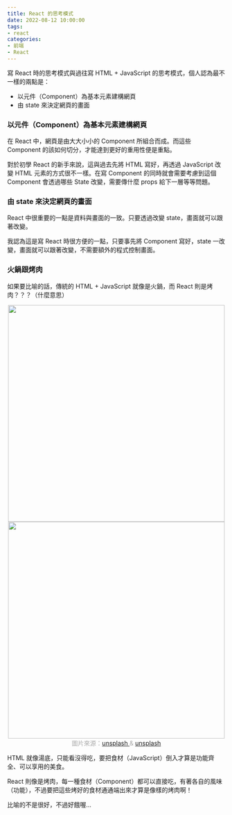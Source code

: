 ```yaml
---
title: React 的思考模式
date: 2022-08-12 10:00:00
tags:
- react
categories:
- 前端
- React
---
```


寫 React 時的思考模式與過往寫 HTML + JavaScript 的思考模式，個人認為最不一樣的兩點是：

- 以元件（Component）為基本元素建構網頁
- 由 state 來決定網頁的畫面

### 以元件（Component）為基本元素建構網頁

在 React 中，網頁是由大大小小的 Component 所組合而成。而這些 Component 的該如何切分，才能達到更好的重用性便是重點。

對於初學 React 的新手來說，這與過去先將 HTML 寫好，再透過 JavaScript 改變 HTML 元素的方式很不一樣。在寫 Component 的同時就會需要考慮到這個 Component 會透過哪些 State 改變，需要傳什麼 props 給下一層等等問題。

### 由 state 來決定網頁的畫面

React 中很重要的一點是資料與畫面的一致。只要透過改變 state，畫面就可以跟著改變。

我認為這是寫 React 時很方便的一點，只要事先將 Component 寫好，state 一改變，畫面就可以跟著改變，不需要額外的程式控制畫面。

### 火鍋跟烤肉

如果要比喻的話，傳統的 HTML + JavaScript 就像是火鍋，而 React 則是烤肉？？？（什麼意思）

<center>
<img src="https://images.unsplash.com/photo-1584509171119-9054d2d7d9a7?ixlib=rb-1.2.1&ixid=MnwxMjA3fDB8MHxwaG90by1wYWdlfHx8fGVufDB8fHx8&auto=format&fit=crop&w=2535&q=80" height=500 /><img src="https://images.unsplash.com/photo-1555939594-58d7cb561ad1?ixid=MnwxMjA3fDB8MHxwaG90by1wYWdlfHx8fGVufDB8fHx8&ixlib=rb-1.2.1&auto=format&fit=crop&w=687&q=80" height=500 />
</center>
<center><font color=#A9A9A9>圖片來源：</font><a href="https://unsplash.com/photos/BlUxJx3eNp0">unsplash </a> <font color=#A9A9A9>&</font> <a href="https://unsplash.com/photos/UC0HZdUitWY">unsplash</a>
</center>

HTML 就像湯底，只能看沒得吃，要把食材（JavaScript）倒入才算是功能齊全、可以享用的美食。

React 則像是烤肉，每一種食材（Component）都可以直接吃，有著各自的風味（功能），不過要把這些烤好的食材通通端出來才算是像樣的烤肉啊！

比喻的不是很好，不過好餓喔...